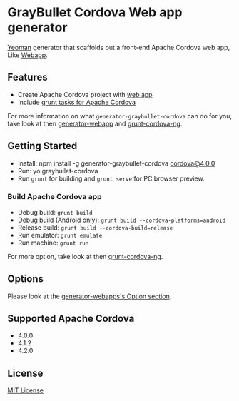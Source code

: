 # GrayBullet Cordova Web app generator
[Yeoman](http://yeoman.io) generator that scaffolds out a front-end Apache Cordova web app, Like [Webapp](https://github.com/yeoman/generator-webapp).


## Features
* Create Apache Cordova project with [web app](https://github.com/yeoman/generator-webapp)
* Include [grunt tasks for Apache Cordova](https://github.com/GrayBullet/grunt-cordova-ng)

For more information on what `generator-graybullet-cordova` can do for you, take look at then [generator-webapp](https://github.com/yeoman/generator-webapp) and [grunt-cordova-ng](https://github.com/GrayBullet/grunt-cordova-ng).


## Getting Started
* Install: npm install -g generator-graybullet-cordova cordova@4.0.0
* Run: yo graybullet-cordova
* Run `grunt` for building and `grunt serve` for PC browser preview.


### Build Apache Cordova app
* Debug build: `grunt build`
* Debug build (Android only): `grunt build --cordova-platforms=android`
* Release build: `grunt build --cordova-build=release`
* Run emulator: `grunt emulate`
* Run machine: `grunt run`

For more option, take look at then [grunt-cordova-ng](https://github.com/GrayBullet/grunt-cordova-ng).


## Options
Please look at the [generator-webapps's Option section](https://github.com/yeoman/generator-webapp#options).


## Supported Apache Cordova
- 4.0.0
- 4.1.2
- 4.2.0


## License

[MIT License](LICENSE)
